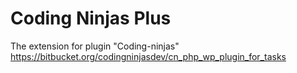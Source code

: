 # Coding Ninjas Plus
The extension for plugin "Coding-ninjas" https://bitbucket.org/codingninjasdev/cn_php_wp_plugin_for_tasks


